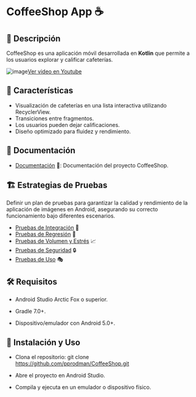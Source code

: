 # CoffeeShop App ☕

## 📌 Descripción
CoffeeShop es una aplicación móvil desarrollada en **Kotlin** que permite a los usuarios explorar y calificar cafeterías.

![image](https://github.com/user-attachments/assets/ed9f58ba-8790-4b7d-bedb-8fa0350725b5)[Ver video en Youtube](https://www.youtube.com/shorts/mrcvX08uODA)

## 🚀 Características
- Visualización de cafeterías en una lista interactiva utilizando RecyclerView.
- Transiciones entre fragmentos.
- Los usuarios pueden dejar calificaciones.
- Diseño optimizado para fluidez y rendimiento.

## 📂 Documentación
- [Documentación](./DOCUMENTACION.md) 📖: Documentación del proyecto CoffeeShop.

## 🏗️ Estrategias de Pruebas
Definir un plan de pruebas para garantizar la calidad y rendimiento de la aplicación de imágenes en Android, asegurando su correcto funcionamiento bajo diferentes escenarios.

- [Pruebas de Integración](./PRUEBAS_INTEGRACION.md) 🧪
- [Pruebas de Regresión](./PRUEBAS_REGRESION.md) 🔄
- [Pruebas de Volumen y Estrés](./PRUEBAS_VOLUMEN_ESTRES.md) 📈
- [Pruebas de Seguridad](./PRUEBAS_SEGURIDAD.md) 🔒
- [Pruebas de Uso](./PRUEBAS_USO.md) 🎭

## 🛠️ Requisitos

- Android Studio Arctic Fox o superior.

- Gradle 7.0+.

- Dispositivo/emulador con Android 5.0+.

## 📝 Instalación y Uso

- Clona el repositorio: git clone https://github.com/pprodman/CoffeeShop.git

- Abre el proyecto en Android Studio.

- Compila y ejecuta en un emulador o dispositivo físico.
